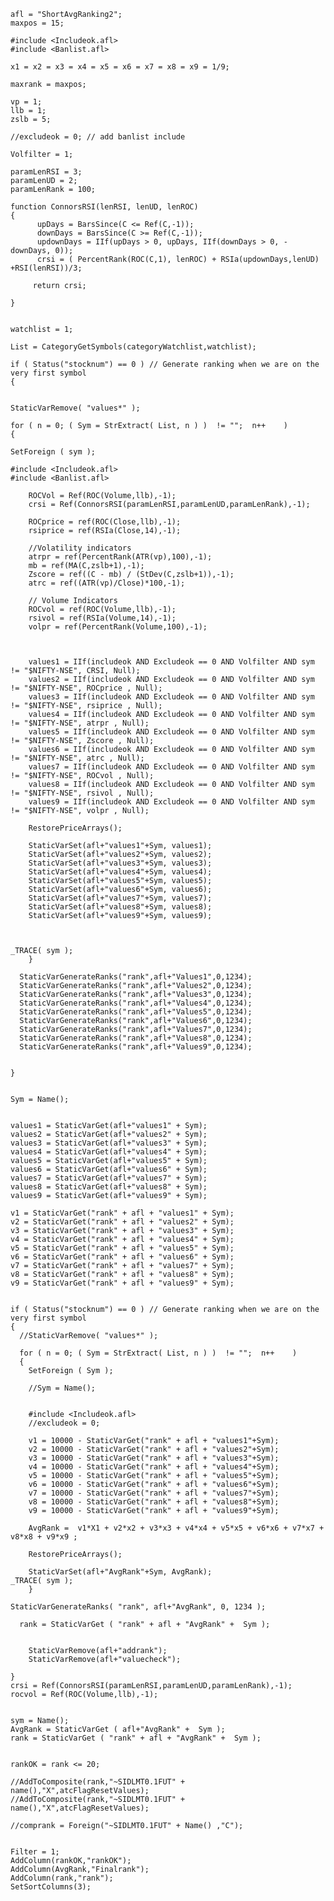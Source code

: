     afl = "ShortAvgRanking2";
    maxpos = 15;

    #include <Includeok.afl>
    #include <Banlist.afl>

    x1 = x2 = x3 = x4 = x5 = x6 = x7 = x8 = x9 = 1/9;

    maxrank = maxpos;

    vp = 1;
    llb = 1;
    zslb = 5;

    //excludeok = 0; // add banlist include

    Volfilter = 1;

    paramLenRSI = 3;
    paramLenUD = 2;
    paramLenRank = 100;

    function ConnorsRSI(lenRSI, lenUD, lenROC)
    {
          upDays = BarsSince(C <= Ref(C,-1));
          downDays = BarsSince(C >= Ref(C,-1));
          updownDays = IIf(upDays > 0, upDays, IIf(downDays > 0, -downDays, 0));
          crsi = ( PercentRank(ROC(C,1), lenROC) + RSIa(updownDays,lenUD) +RSI(lenRSI))/3;

         return crsi;

    }


    watchlist = 1;

    List = CategoryGetSymbols(categoryWatchlist,watchlist);

    if ( Status("stocknum") == 0 ) // Generate ranking when we are on the very first symbol
    {


    StaticVarRemove( "values*" );

    for ( n = 0; ( Sym = StrExtract( List, n ) )  != "";  n++    )
    {

    SetForeign ( sym );

    #include <Includeok.afl>
    #include <Banlist.afl>

        ROCVol = Ref(ROC(Volume,llb),-1);
        crsi = Ref(ConnorsRSI(paramLenRSI,paramLenUD,paramLenRank),-1);

        ROCprice = ref(ROC(Close,llb),-1);
        rsiprice = ref(RSIa(Close,14),-1);

        //Volatility indicators
        atrpr = ref(PercentRank(ATR(vp),100),-1);
        mb = ref(MA(C,zslb+1),-1);
        Zscore = ref((C - mb) / (StDev(C,zslb+1)),-1);		
        atrc = ref((ATR(vp)/Close)*100,-1);

        // Volume Indicators
        ROCvol = ref(ROC(Volume,llb),-1);
        rsivol = ref(RSIa(Volume,14),-1);
        volpr = ref(PercentRank(Volume,100),-1);



        values1 = IIf(includeok AND Excludeok == 0 AND Volfilter AND sym != "$NIFTY-NSE", CRSI, Null);
        values2 = IIf(includeok AND Excludeok == 0 AND Volfilter AND sym != "$NIFTY-NSE", ROCprice , Null);
        values3 = IIf(includeok AND Excludeok == 0 AND Volfilter AND sym != "$NIFTY-NSE", rsiprice , Null);
        values4 = IIf(includeok AND Excludeok == 0 AND Volfilter AND sym != "$NIFTY-NSE", atrpr , Null);
        values5 = IIf(includeok AND Excludeok == 0 AND Volfilter AND sym != "$NIFTY-NSE", Zscore , Null);
        values6 = IIf(includeok AND Excludeok == 0 AND Volfilter AND sym != "$NIFTY-NSE", atrc , Null);
        values7 = IIf(includeok AND Excludeok == 0 AND Volfilter AND sym != "$NIFTY-NSE", ROCvol , Null);
        values8 = IIf(includeok AND Excludeok == 0 AND Volfilter AND sym != "$NIFTY-NSE", rsivol , Null);
        values9 = IIf(includeok AND Excludeok == 0 AND Volfilter AND sym != "$NIFTY-NSE", volpr , Null);

        RestorePriceArrays();

        StaticVarSet(afl+"values1"+Sym, values1);
        StaticVarSet(afl+"values2"+Sym, values2);
        StaticVarSet(afl+"values3"+Sym, values3);
        StaticVarSet(afl+"values4"+Sym, values4);
        StaticVarSet(afl+"values5"+Sym, values5);
        StaticVarSet(afl+"values6"+Sym, values6);
        StaticVarSet(afl+"values7"+Sym, values7);
        StaticVarSet(afl+"values8"+Sym, values8);
        StaticVarSet(afl+"values9"+Sym, values9);



    _TRACE( sym );
        }

      StaticVarGenerateRanks("rank",afl+"Values1",0,1234);
      StaticVarGenerateRanks("rank",afl+"Values2",0,1234);
      StaticVarGenerateRanks("rank",afl+"Values3",0,1234);
      StaticVarGenerateRanks("rank",afl+"Values4",0,1234);
      StaticVarGenerateRanks("rank",afl+"Values5",0,1234);
      StaticVarGenerateRanks("rank",afl+"Values6",0,1234);
      StaticVarGenerateRanks("rank",afl+"Values7",0,1234);
      StaticVarGenerateRanks("rank",afl+"Values8",0,1234);
      StaticVarGenerateRanks("rank",afl+"Values9",0,1234);


    }


    Sym = Name();


    values1 = StaticVarGet(afl+"values1" + Sym);
    values2 = StaticVarGet(afl+"values2" + Sym);
    values3 = StaticVarGet(afl+"values3" + Sym);
    values4 = StaticVarGet(afl+"values4" + Sym);
    values5 = StaticVarGet(afl+"values5" + Sym);
    values6 = StaticVarGet(afl+"values6" + Sym);
    values7 = StaticVarGet(afl+"values7" + Sym);
    values8 = StaticVarGet(afl+"values8" + Sym);
    values9 = StaticVarGet(afl+"values9" + Sym);

    v1 = StaticVarGet("rank" + afl + "values1" + Sym);
    v2 = StaticVarGet("rank" + afl + "values2" + Sym);
    v3 = StaticVarGet("rank" + afl + "values3" + Sym);
    v4 = StaticVarGet("rank" + afl + "values4" + Sym);
    v5 = StaticVarGet("rank" + afl + "values5" + Sym);
    v6 = StaticVarGet("rank" + afl + "values6" + Sym);
    v7 = StaticVarGet("rank" + afl + "values7" + Sym);
    v8 = StaticVarGet("rank" + afl + "values8" + Sym); 
    v9 = StaticVarGet("rank" + afl + "values9" + Sym); 


    if ( Status("stocknum") == 0 ) // Generate ranking when we are on the very first symbol
    {
      //StaticVarRemove( "values*" );

      for ( n = 0; ( Sym = StrExtract( List, n ) )  != "";  n++    )
      {
        SetForeign ( Sym );

        //Sym = Name();


        #include <Includeok.afl>
        //excludeok = 0;

        v1 = 10000 - StaticVarGet("rank" + afl + "values1"+Sym);
        v2 = 10000 - StaticVarGet("rank" + afl + "values2"+Sym);
        v3 = 10000 - StaticVarGet("rank" + afl + "values3"+Sym);
        v4 = 10000 - StaticVarGet("rank" + afl + "values4"+Sym);
        v5 = 10000 - StaticVarGet("rank" + afl + "values5"+Sym);
        v6 = 10000 - StaticVarGet("rank" + afl + "values6"+Sym);
        v7 = 10000 - StaticVarGet("rank" + afl + "values7"+Sym);
        v8 = 10000 - StaticVarGet("rank" + afl + "values8"+Sym);
        v9 = 10000 - StaticVarGet("rank" + afl + "values9"+Sym);

        AvgRank =  v1*X1 + v2*x2 + v3*x3 + v4*x4 + v5*x5 + v6*x6 + v7*x7 + v8*x8 + v9*x9 ;

        RestorePriceArrays();

        StaticVarSet(afl+"AvgRank"+Sym, AvgRank);
    _TRACE( sym );
        }

    StaticVarGenerateRanks( "rank", afl+"AvgRank", 0, 1234 );

      rank = StaticVarGet ( "rank" + afl + "AvgRank" +  Sym );


        StaticVarRemove(afl+"addrank");
        StaticVarRemove(afl+"valuecheck");

    }
    crsi = Ref(ConnorsRSI(paramLenRSI,paramLenUD,paramLenRank),-1);
    rocvol = Ref(ROC(Volume,llb),-1);


    sym = Name();
    AvgRank = StaticVarGet ( afl+"AvgRank" +  Sym );
    rank = StaticVarGet ( "rank" + afl + "AvgRank" +  Sym );


    rankOK = rank <= 20;

    //AddToComposite(rank,"~SIDLMT0.1FUT" + name(),"X",atcFlagResetValues);
    //AddToComposite(rank,"~SIDLMT0.1FUT" + name(),"X",atcFlagResetValues);

    //comprank = Foreign("~SIDLMT0.1FUT" + Name() ,"C");


    Filter = 1;
    AddColumn(rankOK,"rankOK");
    AddColumn(AvgRank,"Finalrank");
    AddColumn(rank,"rank");
    SetSortColumns(3);
